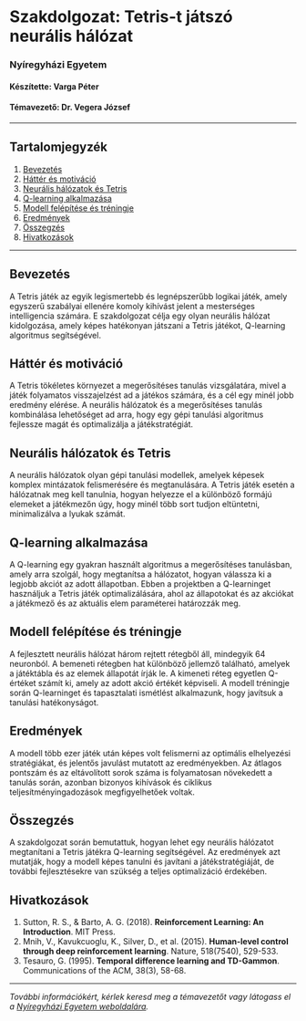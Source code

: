 # Szakdolgozat: Tetris-t játszó neurális hálózat

### Nyíregyházi Egyetem

#### Készítette: Varga Péter
#### Témavezető: Dr. Vegera József

---

## Tartalomjegyzék

1. [Bevezetés](#bevezetés)
2. [Háttér és motiváció](#háttér-és-motiváció)
3. [Neurális hálózatok és Tetris](#neurális-hálózatok-és-tetris)
4. [Q-learning alkalmazása](#q-learning-alkalmazása)
5. [Modell felépítése és tréningje](#modell-felépítése-és-tréningje)
6. [Eredmények](#eredmények)
7. [Összegzés](#összegzés)
8. [Hivatkozások](#hivatkozások)

---

## Bevezetés

A Tetris játék az egyik legismertebb és legnépszerűbb logikai játék, amely egyszerű szabályai ellenére komoly kihívást jelent a mesterséges intelligencia számára. E szakdolgozat célja egy olyan neurális hálózat kidolgozása, amely képes hatékonyan játszani a Tetris játékot, Q-learning algoritmus segítségével.

## Háttér és motiváció

A Tetris tökéletes környezet a megerősítéses tanulás vizsgálatára, mivel a játék folyamatos visszajelzést ad a játékos számára, és a cél egy minél jobb eredmény elérése. A neurális hálózatok és a megerősítéses tanulás kombinálása lehetőséget ad arra, hogy egy gépi tanulási algoritmus fejlessze magát és optimalizálja a játékstratégiát.

## Neurális hálózatok és Tetris

A neurális hálózatok olyan gépi tanulási modellek, amelyek képesek komplex mintázatok felismerésére és megtanulására. A Tetris játék esetén a hálózatnak meg kell tanulnia, hogyan helyezze el a különböző formájú elemeket a játékmezőn úgy, hogy minél több sort tudjon eltüntetni, minimalizálva a lyukak számát.

## Q-learning alkalmazása

A Q-learning egy gyakran használt algoritmus a megerősítéses tanulásban, amely arra szolgál, hogy megtanítsa a hálózatot, hogyan válassza ki a legjobb akciót az adott állapotban. Ebben a projektben a Q-learninget használjuk a Tetris játék optimalizálására, ahol az állapotokat és az akciókat a játékmező és az aktuális elem paraméterei határozzák meg.

## Modell felépítése és tréningje

A fejlesztett neurális hálózat három rejtett rétegből áll, mindegyik 64 neuronból. A bemeneti rétegben hat különböző jellemző található, amelyek a játéktábla és az elemek állapotát írják le. A kimeneti réteg egyetlen Q-értéket számít ki, amely az adott akció értékét képviseli. A modell tréningje során Q-learninget és tapasztalati ismétlést alkalmazunk, hogy javítsuk a tanulási hatékonyságot.

## Eredmények

A modell több ezer játék után képes volt felismerni az optimális elhelyezési stratégiákat, és jelentős javulást mutatott az eredményekben. Az átlagos pontszám és az eltávolított sorok száma is folyamatosan növekedett a tanulás során, azonban bizonyos kihívások és ciklikus teljesítményingadozások megfigyelhetőek voltak.

## Összegzés

A szakdolgozat során bemutattuk, hogyan lehet egy neurális hálózatot megtanítani a Tetris játékra Q-learning segítségével. Az eredmények azt mutatják, hogy a modell képes tanulni és javítani a játékstratégiáját, de további fejlesztésekre van szükség a teljes optimalizáció érdekében.

## Hivatkozások

1. Sutton, R. S., & Barto, A. G. (2018). **Reinforcement Learning: An Introduction**. MIT Press.
2. Mnih, V., Kavukcuoglu, K., Silver, D., et al. (2015). **Human-level control through deep reinforcement learning**. Nature, 518(7540), 529-533.
3. Tesauro, G. (1995). **Temporal difference learning and TD-Gammon**. Communications of the ACM, 38(3), 58-68.

---

*További információkért, kérlek keresd meg a témavezetőt vagy látogass el a [Nyíregyházi Egyetem weboldalára](https://www.nye.hu/).*

